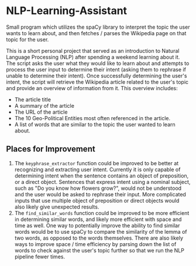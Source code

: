 # NLP-Learning-Assistant
Small program which utilizes the spaCy library to interpret the topic the user wants to learn about, and then fetches / parses the Wikipedia page on that topic for the user.

This is a short personal project that served as an introduction to Natural Language Processing (NLP) after spending a weekend learning about it. The script asks the user what they would like to learn about and attempts to process the user input to determine their intent (asking them to rephrase if unable to determine their intent). Once successfully determining the user's intent, the script will retrieve the Wikipedia article related to the user's topic and provide an overview of information from it. 
This overview includes:
- The article title
- A summary of the article
- The URL of the article
- The 10 Geo-Political Entities most often referenced in the article.
- A list of words that are similar to the topic the user wanted to learn about.


## Places for Improvement

1. The `keyphrase_extractor` function could be improved to be better at recognizing and extracting user intent. Currently it is only capable of determining intent when the sentence contains an object of preposition, or a direct object. Sentences that express intent using a nominal subject, such as "Do you know how flowers grow?", would not be understood and the user would be asked to rephrase their input. More complicated inputs that use multiple object of preposition or direct objects would also likely give unexpected results.
2. The `find_similar_words` function could be improved to be more efficient in determining similar words, and likely more efficient with space and time as well. One way to potentially improve the ability to find similar words would be to use spaCy to compare the similarity of the lemma of two words, as opposed to the words themselves. There are also likely ways to improve space / time efficiency by parsing down the list of words to check against the user's topic further so that we run the NLP pipeline fewer times.
